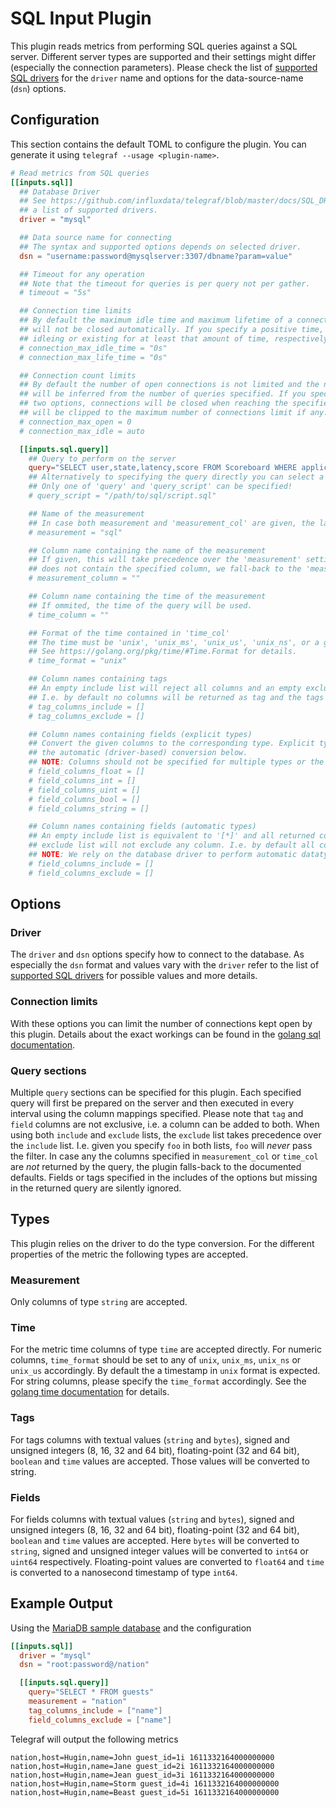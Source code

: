 # SQL Input Plugin

This plugin reads metrics from performing SQL queries against a SQL server. Different server
types are supported and their settings might differ (especially the connection parameters).
Please check the list of [supported SQL drivers](../../../docs/SQL_DRIVERS_INPUT.md) for the
`driver` name and options for the data-source-name (`dsn`) options.

## Configuration

This section contains the default TOML to configure the plugin.  You can
generate it using `telegraf --usage <plugin-name>`.

```toml @sample.conf
# Read metrics from SQL queries
[[inputs.sql]]
  ## Database Driver
  ## See https://github.com/influxdata/telegraf/blob/master/docs/SQL_DRIVERS_INPUT.md for
  ## a list of supported drivers.
  driver = "mysql"

  ## Data source name for connecting
  ## The syntax and supported options depends on selected driver.
  dsn = "username:password@mysqlserver:3307/dbname?param=value"

  ## Timeout for any operation
  ## Note that the timeout for queries is per query not per gather.
  # timeout = "5s"

  ## Connection time limits
  ## By default the maximum idle time and maximum lifetime of a connection is unlimited, i.e. the connections
  ## will not be closed automatically. If you specify a positive time, the connections will be closed after
  ## idleing or existing for at least that amount of time, respectively.
  # connection_max_idle_time = "0s"
  # connection_max_life_time = "0s"

  ## Connection count limits
  ## By default the number of open connections is not limited and the number of maximum idle connections
  ## will be inferred from the number of queries specified. If you specify a positive number for any of the
  ## two options, connections will be closed when reaching the specified limit. The number of idle connections
  ## will be clipped to the maximum number of connections limit if any.
  # connection_max_open = 0
  # connection_max_idle = auto

  [[inputs.sql.query]]
    ## Query to perform on the server
    query="SELECT user,state,latency,score FROM Scoreboard WHERE application > 0"
    ## Alternatively to specifying the query directly you can select a file here containing the SQL query.
    ## Only one of 'query' and 'query_script' can be specified!
    # query_script = "/path/to/sql/script.sql"

    ## Name of the measurement
    ## In case both measurement and 'measurement_col' are given, the latter takes precedence.
    # measurement = "sql"

    ## Column name containing the name of the measurement
    ## If given, this will take precedence over the 'measurement' setting. In case a query result
    ## does not contain the specified column, we fall-back to the 'measurement' setting.
    # measurement_column = ""

    ## Column name containing the time of the measurement
    ## If ommited, the time of the query will be used.
    # time_column = ""

    ## Format of the time contained in 'time_col'
    ## The time must be 'unix', 'unix_ms', 'unix_us', 'unix_ns', or a golang time format.
    ## See https://golang.org/pkg/time/#Time.Format for details.
    # time_format = "unix"

    ## Column names containing tags
    ## An empty include list will reject all columns and an empty exclude list will not exclude any column.
    ## I.e. by default no columns will be returned as tag and the tags are empty.
    # tag_columns_include = []
    # tag_columns_exclude = []

    ## Column names containing fields (explicit types)
    ## Convert the given columns to the corresponding type. Explicit type conversions take precedence over
    ## the automatic (driver-based) conversion below.
    ## NOTE: Columns should not be specified for multiple types or the resulting type is undefined.
    # field_columns_float = []
    # field_columns_int = []
    # field_columns_uint = []
    # field_columns_bool = []
    # field_columns_string = []

    ## Column names containing fields (automatic types)
    ## An empty include list is equivalent to '[*]' and all returned columns will be accepted. An empty
    ## exclude list will not exclude any column. I.e. by default all columns will be returned as fields.
    ## NOTE: We rely on the database driver to perform automatic datatype conversion.
    # field_columns_include = []
    # field_columns_exclude = []
```

## Options

### Driver

The `driver` and `dsn` options specify how to connect to the database. As especially the `dsn` format and
values vary with the `driver` refer to the list of [supported SQL drivers](../../../docs/SQL_DRIVERS_INPUT.md) for possible values and more details.

### Connection limits

With these options you can limit the number of connections kept open by this plugin. Details about the exact
workings can be found in the [golang sql documentation](https://golang.org/pkg/database/sql/#DB.SetConnMaxIdleTime).

### Query sections

Multiple `query` sections can be specified for this plugin. Each specified query will first be prepared on the server
and then executed in every interval using the column mappings specified. Please note that `tag` and `field` columns
are not exclusive, i.e. a column can be added to both. When using both `include` and `exclude` lists, the `exclude`
list takes precedence over the `include` list. I.e. given you specify `foo` in both lists, `foo` will _never_ pass
the filter. In case any the columns specified in `measurement_col` or `time_col` are _not_ returned by the query,
the plugin falls-back to the documented defaults. Fields or tags specified in the includes of the options but missing
in the returned query are silently ignored.

## Types

This plugin relies on the driver to do the type conversion. For the different properties of the metric the following
types are accepted.

### Measurement

Only columns of type `string`  are accepted.

### Time

For the metric time columns of type `time` are accepted directly. For numeric columns, `time_format` should be set
to any of `unix`, `unix_ms`, `unix_ns` or `unix_us` accordingly. By default the a timestamp in `unix` format is
expected. For string columns, please specify the `time_format` accordingly.
See the [golang time documentation](https://golang.org/pkg/time/#Time.Format) for details.

### Tags

For tags columns with textual values (`string` and `bytes`), signed and unsigned integers (8, 16, 32 and 64 bit),
floating-point (32 and 64 bit), `boolean` and `time` values are accepted. Those values will be converted to string.

### Fields

For fields columns with textual values (`string` and `bytes`), signed and unsigned integers (8, 16, 32 and 64 bit),
floating-point (32 and 64 bit), `boolean` and `time` values are accepted. Here `bytes` will be converted to `string`,
signed and unsigned integer values will be converted to `int64` or `uint64` respectively. Floating-point values are converted to `float64` and `time` is converted to a nanosecond timestamp of type `int64`.

## Example Output

Using the [MariaDB sample database](https://www.mariadbtutorial.com/getting-started/mariadb-sample-database) and the
configuration

```toml
[[inputs.sql]]
  driver = "mysql"
  dsn = "root:password@/nation"

  [[inputs.sql.query]]
    query="SELECT * FROM guests"
    measurement = "nation"
    tag_columns_include = ["name"]
    field_columns_exclude = ["name"]
```

Telegraf will output the following metrics

```shell
nation,host=Hugin,name=John guest_id=1i 1611332164000000000
nation,host=Hugin,name=Jane guest_id=2i 1611332164000000000
nation,host=Hugin,name=Jean guest_id=3i 1611332164000000000
nation,host=Hugin,name=Storm guest_id=4i 1611332164000000000
nation,host=Hugin,name=Beast guest_id=5i 1611332164000000000
```
